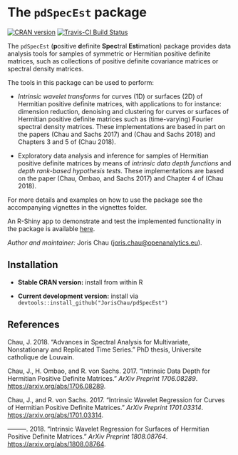 
<!-- README.md is generated from README.Rmd. Please edit that file -->

# The `pdSpecEst` package

[![CRAN
version](http://www.r-pkg.org/badges/version/pdSpecEst)](https://cran.r-project.org/package=pdSpecEst)
[![Travis-CI Build
Status](https://travis-ci.org/JorisChau/pdSpecEst.svg?branch=master)](https://travis-ci.org/JorisChau/pdSpecEst)

The `pdSpecEst` (**p**ositive **d**efinite **Spec**tral **Est**imation)
package provides data analysis tools for samples of symmetric or
Hermitian positive definite matrices, such as collections of positive
definite covariance matrices or spectral density matrices.

The tools in this package can be used to perform:

  - *Intrinsic wavelet transforms* for curves (1D) or surfaces (2D) of
    Hermitian positive definite matrices, with applications to for
    instance: dimension reduction, denoising and clustering for curves
    or surfaces of Hermitian positive definite matrices such as
    (time-varying) Fourier spectral density matrices. These
    implementations are based in part on the papers (Chau and Sachs
    2017) and (Chau and Sachs 2018) and Chapters 3 and 5 of (Chau 2018).

  - Exploratory data analysis and inference for samples of Hermitian
    positive definite matrices by means of *intrinsic data depth
    functions* and *depth rank-based hypothesis tests*. These
    implementations are based on the paper (Chau, Ombao, and Sachs 2017)
    and Chapter 4 of (Chau 2018).

For more details and examples on how to use the package see the
accompanying vignettes in the vignettes folder.

An R-Shiny app to demonstrate and test the implemented functionality in
the package is available [here](https://jchau.shinyapps.io/pdSpecEst/).

*Author and maintainer:* Joris Chau (<joris.chau@openanalytics.eu>).

## Installation

  - **Stable CRAN version:** install from within R

  - **Current development version:** install via
    `devtools::install_github("JorisChau/pdSpecEst")`

## References

<div id="refs" class="references">

<div id="ref-C18">

Chau, J. 2018. “Advances in Spectral Analysis for Multivariate,
Nonstationary and Replicated Time Series.” PhD thesis, Universite
catholique de Louvain.

</div>

<div id="ref-COvS17">

Chau, J., H. Ombao, and R. von Sachs. 2017. “Intrinsic Data Depth for
Hermitian Positive Definite Matrices.” *ArXiv Preprint 1706.08289*.
<https://arxiv.org/abs/1706.08289>.

</div>

<div id="ref-CvS17">

Chau, J., and R. von Sachs. 2017. “Intrinsic Wavelet Regression for
Curves of Hermitian Positive Definite Matrices.” *ArXiv Preprint
1701.03314*. <https://arxiv.org/abs/1701.03314>.

</div>

<div id="ref-CvS18">

———. 2018. “Intrinsic Wavelet Regression for Surfaces of Hermitian
Positive Definite Matrices.” *ArXiv Preprint 1808.08764*.
<https://arxiv.org/abs/1808.08764>.

</div>

</div>
